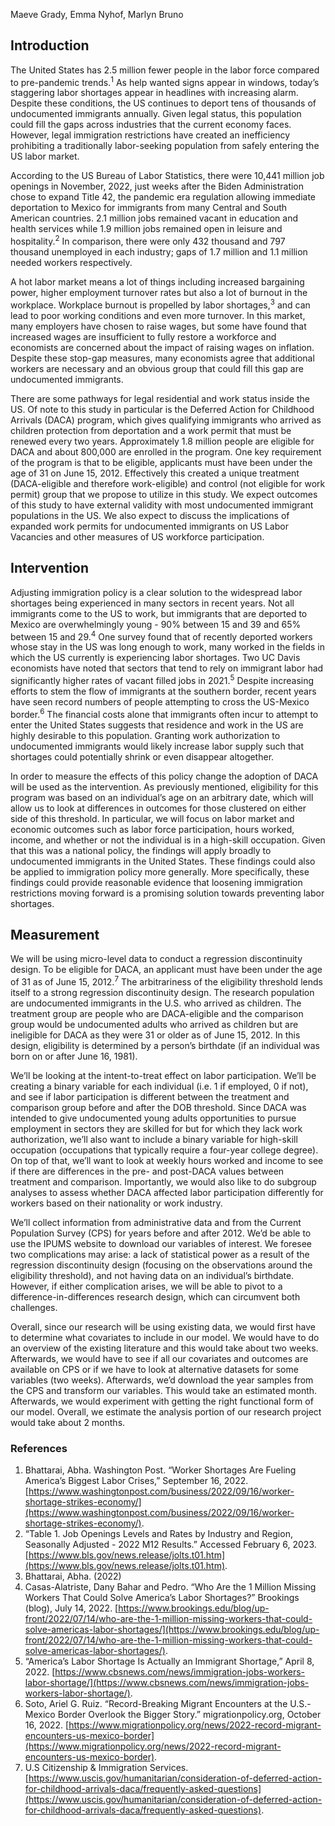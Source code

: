 Maeve Grady, Emma Nyhof, Marlyn Bruno

## Introduction

The United States has 2.5 million fewer people in the labor force compared to pre-pandemic trends.<sup>1</sup> As help wanted signs appear in windows, today’s staggering labor shortages appear in headlines with increasing alarm. Despite these conditions, the US continues to deport tens of thousands of undocumented immigrants annually. Given legal status, this population could fill the gaps across industries that the  current economy faces. However, legal immigration restrictions have created an inefficiency prohibiting a traditionally labor-seeking population from safely entering the US labor market.

According to the US Bureau of Labor Statistics, there were 10,441 million job openings in November, 2022, just weeks after the Biden Administration chose to expand Title 42, the pandemic era regulation allowing immediate deportation to Mexico for immigrants from many Central and South American countries. 2.1 million jobs remained vacant in education and health services while  1.9  million jobs remained open in leisure and  hospitality.<sup>2</sup> In comparison, there were only 432 thousand and  797 thousand unemployed in each industry; gaps of 1.7 million  and 1.1 million needed workers respectively. 

A hot labor market means a lot of things including increased bargaining power, higher employment turnover rates but also a lot of burnout in the workplace. Workplace burnout is propelled by labor shortages,<sup>3</sup> and can lead to poor working conditions and even more turnover. In this market, many employers have chosen to raise wages, but some have found that increased wages are insufficient to fully restore a workforce and economists are concerned about the impact of raising wages on inflation. Despite these stop-gap measures, many economists agree that additional workers are necessary and an obvious group that could fill this gap are undocumented immigrants.  

There are some pathways for legal residential and work status inside the US. Of note to this study in particular is  the Deferred Action for Childhood Arrivals (DACA) program, which gives qualifying immigrants who arrived as children protection from deportation and a work permit that must be renewed every two years. Approximately 1.8 million people are eligible for DACA and about 800,000 are enrolled in the program. One key requirement of the program is that to be eligible, applicants must have been under the age of 31 on June 15, 2012. Effectively this created a unique treatment (DACA-eligible and therefore work-eligible) and control (not eligible for work permit) group that we propose to utilize in this study. We expect outcomes of this study to have external validity with most undocumented immigrant populations in the US. We also expect to discuss the implications of expanded work permits  for undocumented immigrants on US Labor Vacancies and other measures of US workforce participation.


## Intervention

Adjusting immigration policy is a clear solution to the widespread labor shortages being experienced in many sectors in recent years. Not all immigrants come to the US to work, but immigrants that are deported to Mexico are overwhelmingly young - 90% between 15 and 39 and 65% between 15 and 29.<sup>4</sup> One survey found that of recently deported workers whose stay in the US was long enough to work, many worked in the fields in which the US currently is experiencing labor shortages. Two UC Davis economists have noted that sectors that tend to rely on immigrant labor had significantly higher rates of vacant filled jobs in 2021.<sup>5</sup> Despite increasing efforts to stem the flow of immigrants at the southern border, recent years have seen record numbers of people attempting to cross the US-Mexico border.<sup>6</sup>  The financial costs alone that immigrants often incur to attempt to enter the United States suggests that residence and work in the US are highly desirable to this population.  Granting work authorization to undocumented immigrants would likely increase labor supply such that  shortages could potentially shrink or even disappear altogether. 

In order to measure the effects of this policy change the adoption of DACA will be used as the intervention. As previously mentioned, eligibility for this program was based on an individual’s age on an arbitrary date, which will allow us to look at differences in outcomes for those clustered on either side of this threshold. In particular, we will focus on labor market and economic outcomes such as labor force participation, hours worked, income, and whether or not the individual is in a high-skill occupation. Given that this was a national policy, the findings will apply broadly to undocumented immigrants in the United States. These findings could also be applied to immigration policy more generally. More specifically, these findings could provide reasonable evidence that loosening immigration restrictions moving forward is a promising solution towards preventing labor shortages. 

## Measurement 

We will be using micro-level data to conduct a regression discontinuity design. To be eligible for DACA, an applicant must have been under the age of 31 as of June 15, 2012.<sup>7</sup> The arbitrariness of the eligibility threshold lends itself to a strong regression discontinuity design. The research population are undocumented immigrants in the U.S. who arrived as children. The treatment group are people who are DACA-eligible and the comparison group would be undocumented adults who arrived as children but are ineligible for DACA as they were 31 or older as of June 15, 2012. In this design, eligibility is determined by a person’s birthdate (if an individual was born on or after June 16, 1981). 

We’ll be looking at the intent-to-treat effect on labor participation. We’ll be creating a binary variable for each individual (i.e. 1 if employed, 0 if not), and see if labor participation is different between the treatment and comparison group before and after the DOB threshold. Since DACA was intended to give undocumented young adults opportunities to pursue employment in sectors they are skilled for but for which they lack work authorization, we’ll also want to include a binary variable for high-skill occupation (occupations that typically require a four-year college degree). On top of that, we’ll want to look at weekly hours worked and income to see if there are differences in the pre- and post-DACA values between treatment and comparison. Importantly, we would also like to do subgroup analyses to assess whether DACA affected labor participation differently for workers based on their nationality or work industry.

We’ll collect information from administrative data and from the Current Population Survey (CPS) for years before and after 2012. We’d be able to use the IPUMS website to download our variables of interest. We foresee two complications may arise: a lack of statistical power as a result of the regression discontinuity design (focusing on the observations around the eligibility threshold), and not having data on an individual’s birthdate. However, if either complication arises, we will be able to pivot to a difference-in-differences research design, which can circumvent both challenges. 

Overall, since our research will be using existing data, we would first have to determine what covariates to include in our model. We would have to do an overview of the existing literature and this would take about two weeks. Afterwards, we would have to see if all our covariates and outcomes are available on CPS or if we have to look at alternative datasets for some variables (two weeks). Afterwards, we’d download the year samples from the CPS and transform our variables. This would take an estimated month. Afterwards, we would experiment with getting the right functional form of our model. Overall, we estimate the analysis portion of our research project would take about 2 months. 

### References
1. Bhattarai, Abha. Washington Post. “Worker Shortages Are Fueling America’s Biggest Labor Crises,” September 16, 2022. [https://www.washingtonpost.com/business/2022/09/16/worker-shortage-strikes-economy/](https://www.washingtonpost.com/business/2022/09/16/worker-shortage-strikes-economy/).
2. “Table 1. Job Openings Levels and Rates by Industry and Region, Seasonally Adjusted - 2022 M12 Results.” Accessed February 6, 2023. [https://www.bls.gov/news.release/jolts.t01.htm](https://www.bls.gov/news.release/jolts.t01.htm).
3. Bhattarai, Abha. (2022) 
4. Casas-Alatriste, Dany Bahar and Pedro. “Who Are the 1 Million Missing Workers That Could Solve America’s Labor Shortages?” Brookings (blog), July 14, 2022. [https://www.brookings.edu/blog/up-front/2022/07/14/who-are-the-1-million-missing-workers-that-could-solve-americas-labor-shortages/](https://www.brookings.edu/blog/up-front/2022/07/14/who-are-the-1-million-missing-workers-that-could-solve-americas-labor-shortages/).
5. “America’s Labor Shortage Is Actually an Immigrant Shortage,” April 8, 2022. [https://www.cbsnews.com/news/immigration-jobs-workers-labor-shortage/](https://www.cbsnews.com/news/immigration-jobs-workers-labor-shortage/).
6. Soto, Ariel G. Ruiz. “Record-Breaking Migrant Encounters at the U.S.-Mexico Border Overlook the Bigger Story.” migrationpolicy.org, October 16, 2022. [https://www.migrationpolicy.org/news/2022-record-migrant-encounters-us-mexico-border](https://www.migrationpolicy.org/news/2022-record-migrant-encounters-us-mexico-border).
7. U.S Citizenship & Immigration Services. [https://www.uscis.gov/humanitarian/consideration-of-deferred-action-for-childhood-arrivals-daca/frequently-asked-questions](https://www.uscis.gov/humanitarian/consideration-of-deferred-action-for-childhood-arrivals-daca/frequently-asked-questions).
